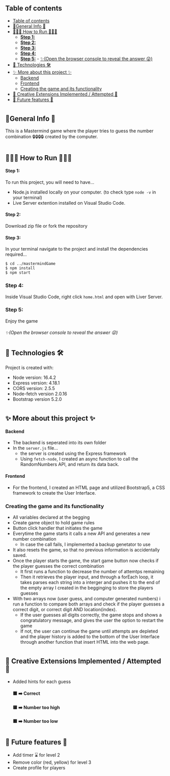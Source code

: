 ## Table of contents
- [Table of contents](#table-of-contents)
- [🎰General Info 🔐](#general-info-)
- [👨🏻‍💻 How to Run 👩🏾‍💻](#-how-to-run-)
    - [**Step 1:**](#step-1)
    - [**Step 2:**](#step-2)
    - [**Step 3:**](#step-3)
  - [**Step 4:**](#step-4)
  - [**Step 5:**](#step-5)
        - [✨(Open the browser console to reveal the answer 😜)](#open-the-browser-console-to-reveal-the-answer-)
- [🧰 Technologies 🛠️](#-technologies-️)
- [✨ More about this project ✨](#-more-about-this-project-)
    - [Backend](#backend)
    - [Frontend](#frontend)
  - [Creating the game and its functionality](#creating-the-game-and-its-functionality)
- [🔔 Creative Extensions Implemented / Attempted 🔔](#-creative-extensions-implemented--attempted-)
- [🔮 Future features 🔮](#-future-features-)
#
## 🎰General Info 🔐
This is a Mastermind game where the player tries to guess the number combination 🔒🔒🔒🔒 created by the computer.
#

## 👨🏻‍💻 How to Run 👩🏾‍💻
#### **Step 1:**
To run this project, you will need to have...
* Node.js installed locally on your computer. (to check type ```node -v``` in your terminal)
* Live Server extention installed on Visual Studio Code.

#### **Step 2:** 
Download zip file or fork the repository

#### **Step 3:**
In your terminal navigate to the project and install the dependencies required...
```
$ cd ../mastermindGame
$ npm install
$ npm start
```
### **Step 4:**
Inside Visual Studio Code, right click ```home.html``` and open with Liver Server.

### **Step 5:**
Enjoy the game
###### ✨(Open the browser console to reveal the answer 😜)
#

## 🧰 Technologies 🛠️
Project is created with:
* Node version: 16.4.2
* Express version: 4.18.1
* CORS  version: 2.5.5
* Node-fetch version 2.0.16
* Bootstrap version 5.2.0

#

## ✨ More about this project ✨
#### Backend
- The backend is seperated into its own folder
- In the ```server.js``` file...
   - the server is created using the Express framework
   - Using ```fetch-node```, I created an async function to call the RandomNumbers API, and return its data back. 
#### Frontend
- For the frontend, I created an HTML page and utilized Bootstrap5, a CSS framework to create the User Interface.

### Creating the game and its functionality
  - All variables declared at the begging
  - Create game object to hold game rules
  - Button click handler that initiates the game
  - Everytime the game starts it calls a new API and generates a new number combination
    - In case the call fails, I implemented a backup genetator to use
  - It also resets the game, so that no previous information is accidentally saved.
  - Once the player starts the game, the start game button now checks if the player guesses the correct combination
    - It first runs a function to decrease the number of attemtps remaining
    - Then it retrieves the player input, and through a forEach loop, it takes parses each string into a interger and pushes it to the end of the empty array I created in the begginging to store the players guesses
  - With two arrays now (user guess, and computer generated numbers) i run a function to compare both arrays and check if the player guesses a correct digit, or correct digit AND location(index).
    - If the user guesses all digits correctly, the game stops and shows a congratulatory message, and gives the user the option to restart the game
    - If not, the user can continue the game until attempts are depleted and the player history is added to the bottom of the User Interface through another function that insert HTML into the web page.
#
## 🔔 Creative Extensions Implemented / Attempted 🔔
- Added hints for each guess
    #### 🟩 ➡️ Correct
    #### 🟨 ➡️ Number too high
    #### 🟥 ➡️ Number too low

#
## 🔮 Future features 🔮

- Add timer ⌛ for level 2
- Remove color (red, yellow) for level 3
- Create profile for players




